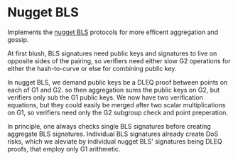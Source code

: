 # Nugget BLS

Implements the [nugget BLS](https://eprint.iacr.org/2022/1611) protocols
for more efficent aggregation and gossip.

At first blush, BLS signatures need public keys and signatures to live on
opposite sides of the pairing, so verifiers need either slow G2 operations
for either the hash-to-curve or else for combining public key. 

In nugget BLS, we demand public keys be a DLEQ proof between points on
each of G1 and G2. so then aggregation sums the public keys on G2, but
verifiers only sub the G1 public keys.  We now have two verification
equations, but they could easily be merged after two scalar multiplications
on G1, so verifiers need only the G2 subgroup check and point preperation.

In principle, one always checks single BLS signatures before creating
aggregate BLS signatures.  Individual BLS signatures already create DoS risks,
which we aleviate by individual nugget BLS' signatures being DLEQ proofs,
that employ only G1 arithmetic. 

